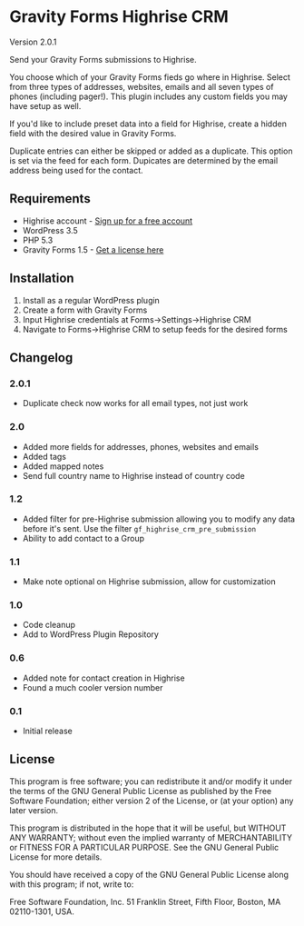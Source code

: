 Gravity Forms Highrise CRM
==========================

Version 2.0.1

Send your Gravity Forms submissions to Highrise.

You choose which of your Gravity Forms fieds go where in Highrise. Select from three types of addresses, websites, emails and all seven types of phones (including pager!). This plugin includes any custom fields you may have setup as well.

If you'd like to include preset data into a field for Highrise, create a hidden field with the desired value in Gravity Forms.

Duplicate entries can either be skipped or added as a duplicate. This option is set via the feed for each form. Dupicates are determined by the email address being used for the contact.

## Requirements
* Highrise account - [Sign up for a free account](https://signup.37signals.com/highrise/Free/signup/new)
* WordPress 3.5
* PHP 5.3
* Gravity Forms 1.5 - [Get a license here](http://benjaminhays.com/gravityforms)

## Installation
1. Install as a regular WordPress plugin
3. Create a form with Gravity Forms
4. Input Highrise credentials at Forms->Settings->Highrise CRM
5. Navigate to Forms->Highrise CRM to setup feeds for the desired forms

## Changelog

### 2.0.1
* Duplicate check now works for all email types, not just work

### 2.0
* Added more fields for addresses, phones, websites and emails
* Added tags
* Added mapped notes
* Send full country name to Highrise instead of country code

### 1.2
* Added filter for pre-Highrise submission allowing you to modify any data before it's sent. Use the filter `gf_highrise_crm_pre_submission`
* Ability to add contact to a Group

### 1.1
* Make note optional on Highrise submission, allow for customization

### 1.0
* Code cleanup
* Add to WordPress Plugin Repository

### 0.6
* Added note for contact creation in Highrise
* Found a much cooler version number

### 0.1
* Initial release

## License
This program is free software; you can redistribute it and/or modify it under the terms of the GNU General Public License as published by the Free Software Foundation; either version 2 of the License, or (at your option) any later version.

This program is distributed in the hope that it will be useful, but WITHOUT ANY WARRANTY; without even the implied warranty of MERCHANTABILITY or FITNESS FOR A PARTICULAR PURPOSE. See the GNU General Public License for more details.

You should have received a copy of the GNU General Public License along with this program; if not, write to:

Free Software Foundation, Inc. 51 Franklin Street, Fifth Floor, Boston, MA 02110-1301, USA.